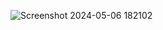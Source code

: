 ![Screenshot 2024-05-06 182102](https://github.com/JaegerNolte/EOTNC/assets/139177918/20b17621-08ba-4617-a6c1-dc5d348cbe1a)

